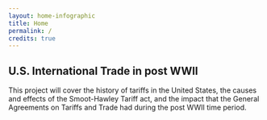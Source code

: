 ```yaml
---
layout: home-infographic
title: Home
permalink: /
credits: true
---
```


## U.S. International Trade in post WWII

This project will cover the history of tariffs in the United States, the causes and effects of the Smoot-Hawley Tariff act, and the impact that the General Agreements on Tariffs and Trade had during the post WWII time period. 

